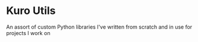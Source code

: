# Kuro Utils

An assort of custom Python libraries I've written from scratch and in use for projects I work on
